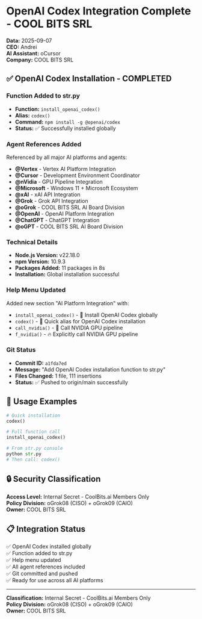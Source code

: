 # OpenAI Codex Integration Complete - COOL BITS SRL

**Data:** 2025-09-07  
**CEO:** Andrei  
**AI Assistant:** oCursor  
**Company:** COOL BITS SRL  

## ✅ OpenAI Codex Installation - COMPLETED

### Function Added to str.py
- **Function:** `install_openai_codex()`
- **Alias:** `codex()`
- **Command:** `npm install -g @openai/codex`
- **Status:** ✅ Successfully installed globally

### Agent References Added
Referenced by all major AI platforms and agents:
- **@Vertex** - Vertex AI Platform Integration
- **@Cursor** - Development Environment Coordinator  
- **@nVidia** - GPU Pipeline Integration
- **@Microsoft** - Windows 11 + Microsoft Ecosystem
- **@xAI** - xAI API Integration
- **@Grok** - Grok API Integration
- **@oGrok** - COOL BITS SRL AI Board Division
- **@OpenAI** - OpenAI Platform Integration
- **@ChatGPT** - ChatGPT Integration
- **@oGPT** - COOL BITS SRL AI Board Division

### Technical Details
- **Node.js Version:** v22.18.0
- **npm Version:** 10.9.3
- **Packages Added:** 11 packages in 8s
- **Installation:** Global installation successful

### Help Menu Updated
Added new section "AI Platform Integration" with:
- `install_openai_codex()` - 🤖 Install OpenAI Codex globally
- `codex()` - 🤖 Quick alias for OpenAI Codex installation
- `call_nvidia()` - 🚀 Call NVIDIA GPU pipeline
- `f_nvidia()` - 🔥 Explicitly call NVIDIA GPU pipeline

### Git Status
- **Commit ID:** `a1fda7ed`
- **Message:** "Add OpenAI Codex installation function to str.py"
- **Files Changed:** 1 file, 111 insertions
- **Status:** ✅ Pushed to origin/main successfully

## 🎯 Usage Examples

```python
# Quick installation
codex()

# Full function call
install_openai_codex()

# From str.py console
python str.py
# Then call: codex()
```

## 🔒 Security Classification

**Access Level:** Internal Secret - CoolBits.ai Members Only  
**Policy Division:** oGrok08 (CISO) + oGrok09 (CAIO)  
**Owner:** COOL BITS SRL  

## 📋 Integration Status

✅ OpenAI Codex installed globally  
✅ Function added to str.py  
✅ Help menu updated  
✅ All agent references included  
✅ Git committed and pushed  
✅ Ready for use across all AI platforms  

---
**Classification:** Internal Secret - CoolBits.ai Members Only  
**Policy Division:** oGrok08 (CISO) + oGrok09 (CAIO)  
**Owner:** COOL BITS SRL
